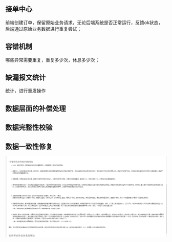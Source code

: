 ## 接单中心

前端创建订单，保留原始业务请求，无论后端系统是否正常运行，反馈ok状态，后端通过原始业务数据进行重复尝试；



## 容错机制

哪些异常需要重复，重复多少次，休息多少次；

## 缺漏报文统计

统计，进行重发操作

## 数据层面的补偿处理

## 数据完整性校验

## 数据一致性修复

![](media/14660766114121.png)


